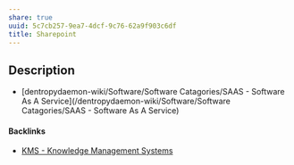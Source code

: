 ```yaml
---
share: true
uuid: 5c7cb257-9ea7-4dcf-9c76-62a9f903c6df
title: Sharepoint
---
```

## Description

* [dentropydaemon-wiki/Software/Software Catagories/SAAS - Software As A Service](/dentropydaemon-wiki/Software/Software Catagories/SAAS - Software As A Service)

#### Backlinks

* [KMS - Knowledge Management Systems](/6aef6fe9-4c4e-4f3a-850c-e163e2303f81)
